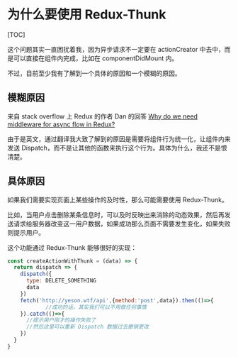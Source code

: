 # 为什么要使用 Redux-Thunk

[TOC]

这个问题其实一直困扰着我，因为异步请求不一定要在 actionCreator 中去中，而是可以直接在组件内完成，比如在 componentDidMount 内。

不过，目前至少我有了解到一个具体的原因和一个模糊的原因。

## 模糊原因

来自 stack overflow 上 Redux 的作者 Dan 的回答 [Why do we need middleware for async flow in Redux?](https://stackoverflow.com/questions/34570758/why-do-we-need-middleware-for-async-flow-in-redux)

由于是英文，通过翻译我大致了解到的原因是需要将组件行为统一化，让组件内来发送 Dispatch，而不是让其他的函数来执行这个行为。具体为什么，我还不是恨清楚。



## 具体原因

如果我们需要实现页面上某些操作的及时性，那么可能需要使用 Redux-Thunk。

比如，当用户点击删除某条信息时，可以及时反映出来消除的动态效果，然后再发送请求给服务器改变这一用户数据，如果成功那么页面不需要发生变化，如果失败则提示用户。

这个功能通过 Redux-Thunk 能够很好的实现：

```jsx
const createActionWithThunk = (data) => {
  return dispatch => {
    dispatch({
      type: DELETE_SOMETHING
      data
    })
    fetch('http://yeson.wtf/api',{method:'post',data}).then(()=>{
			//成功的话，其实我们可以不用做任何事情
    }).catch(()=>{
      //提示用户刚才的操作失败了
      //然后这里可以重新 Dispatch 数据过去撤销更改
    })
  }
}
```



